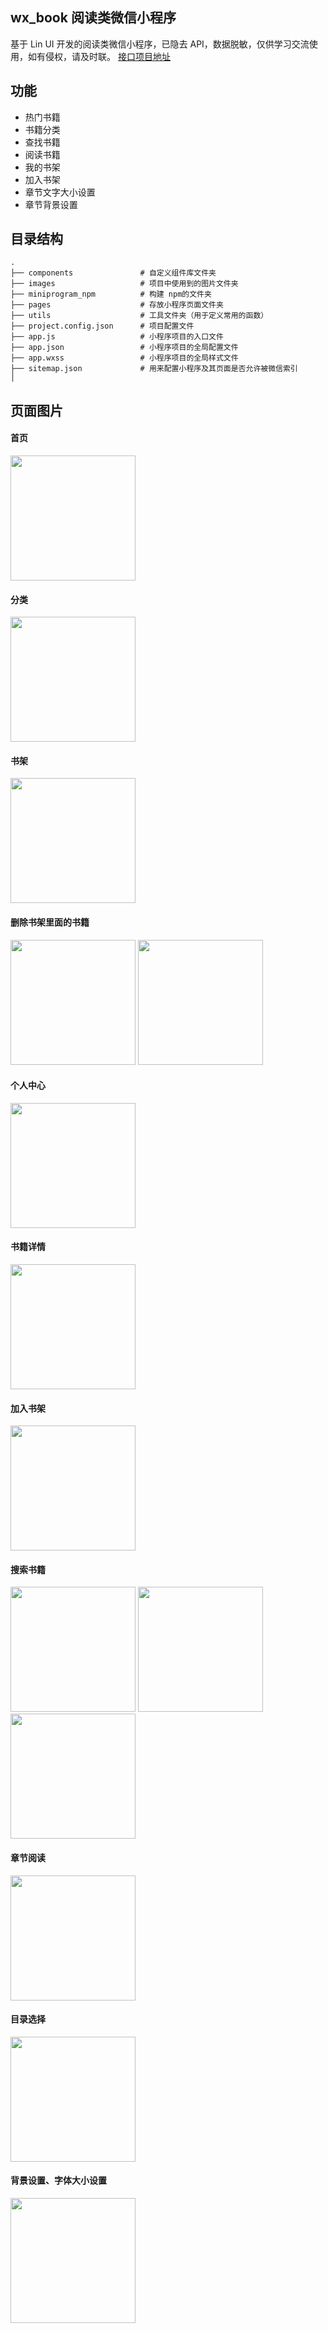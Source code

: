 ## wx_book 阅读类微信小程序
基于 Lin UI 开发的阅读类微信小程序，已隐去 API，数据脱敏，仅供学习交流使用，如有侵权，请及时联。
[接口项目地址](https://github.com/maker-pro/wx_book_api)

## 功能
+ 热门书籍
+ 书籍分类
+ 查找书籍
+ 阅读书籍
+ 我的书架
+ 加入书架
+ 章节文字大小设置
+ 章节背景设置

## 目录结构
```
.
├── components               # 自定义组件库文件夹
├── images                   # 项目中使用到的图片文件夹
├── miniprogram_npm          # 构建 npm的文件夹
├── pages                    # 存放小程序页面文件夹
├── utils                    # 工具文件夹（用于定义常用的函数）
├── project.config.json      # 项目配置文件
├── app.js                   # 小程序项目的入口文件
├── app.json                 # 小程序项目的全局配置文件
├── app.wxss                 # 小程序项目的全局样式文件
├── sitemap.json             # 用来配置小程序及其页面是否允许被微信索引
│ 
```

## 页面图片
#### 首页
<img src="https://github.com/maker-pro/wx_book/assets/85552249/d4c7ee11-19b2-4088-931d-37062ca6a8b8" width="200" />

#### 分类
<img src="https://github.com/maker-pro/wx_book/assets/85552249/ffcb955d-6e6a-45f8-8e8f-de2ddabe66c9" width="200" />

#### 书架
<img src="https://github.com/maker-pro/wx_book/assets/85552249/904c07db-574f-4ac7-bfd6-b99ec18f8887" width="200" />

#### 删除书架里面的书籍
<img src="https://github.com/maker-pro/wx_book/assets/85552249/6991f54e-6697-4112-8bd3-2a103362d9e3" width="200" />
<img src="https://github.com/maker-pro/wx_book/assets/85552249/fde1833a-18f6-4953-a557-cbd2550c4b72" width="200" />

#### 个人中心
<img src="https://github.com/maker-pro/wx_book/assets/85552249/03370de4-d208-403f-8f04-62d29fafb493" width="200" />

#### 书籍详情
<img src="https://github.com/maker-pro/wx_book/assets/85552249/4988fb12-e776-4939-bed1-ccb1de20f7b2" width="200" />

#### 加入书架
<img src="https://github.com/maker-pro/wx_book/assets/85552249/1b5104c0-045a-4a94-91da-dc0850279627" width="200" />

#### 搜索书籍
<img src="https://github.com/maker-pro/wx_book/assets/85552249/aa155e7f-0f44-43a0-8116-4aaf44ac1dd4" width="200" />
<img src="https://github.com/maker-pro/wx_book/assets/85552249/ab5894d3-876b-451e-867d-1d9f13c493ea" width="200" />
<img src="https://github.com/maker-pro/wx_book/assets/85552249/fb873ea8-905f-42f4-80ab-d99f871b60d5" width="200" />

#### 章节阅读
<img src="https://github.com/maker-pro/wx_book/assets/85552249/d2c5a8a7-b7b6-4ae7-9d0f-f8d41f8d76e5" width="200" />

#### 目录选择
<img src="https://github.com/maker-pro/wx_book/assets/85552249/6f26bc2b-0b8e-48d0-b735-9516ca03ac18" width="200" />

#### 背景设置、字体大小设置
<img src="https://github.com/maker-pro/wx_book/assets/85552249/1e78920d-ec8e-4551-80f3-6e9162f9fdbc" width="200" />
